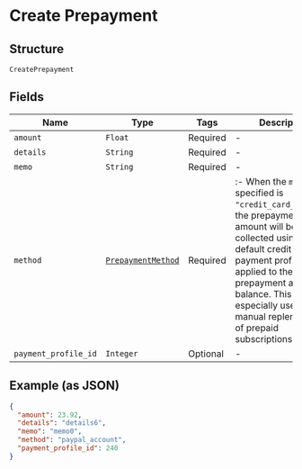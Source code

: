 
# Create Prepayment

## Structure

`CreatePrepayment`

## Fields

| Name | Type | Tags | Description |
|  --- | --- | --- | --- |
| `amount` | `Float` | Required | - |
| `details` | `String` | Required | - |
| `memo` | `String` | Required | - |
| `method` | [`PrepaymentMethod`](../../doc/models/prepayment-method.md) | Required | :- When the `method` specified is `"credit_card_on_file"`, the prepayment amount will be collected using the default credit card payment profile and applied to the prepayment account balance. This is especially useful for manual replenishment of prepaid subscriptions. |
| `payment_profile_id` | `Integer` | Optional | - |

## Example (as JSON)

```json
{
  "amount": 23.92,
  "details": "details6",
  "memo": "memo0",
  "method": "paypal_account",
  "payment_profile_id": 240
}
```

